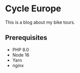 # Cycle Europe

This is a blog about my bike tours.

## Prerequisites

- PHP 8.0
- Node 16
- Yarn
- nginx